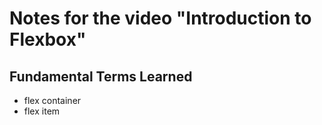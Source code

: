 # Notes for the video "**Introduction to Flexbox**"

## Fundamental Terms Learned
- flex container
- flex item

